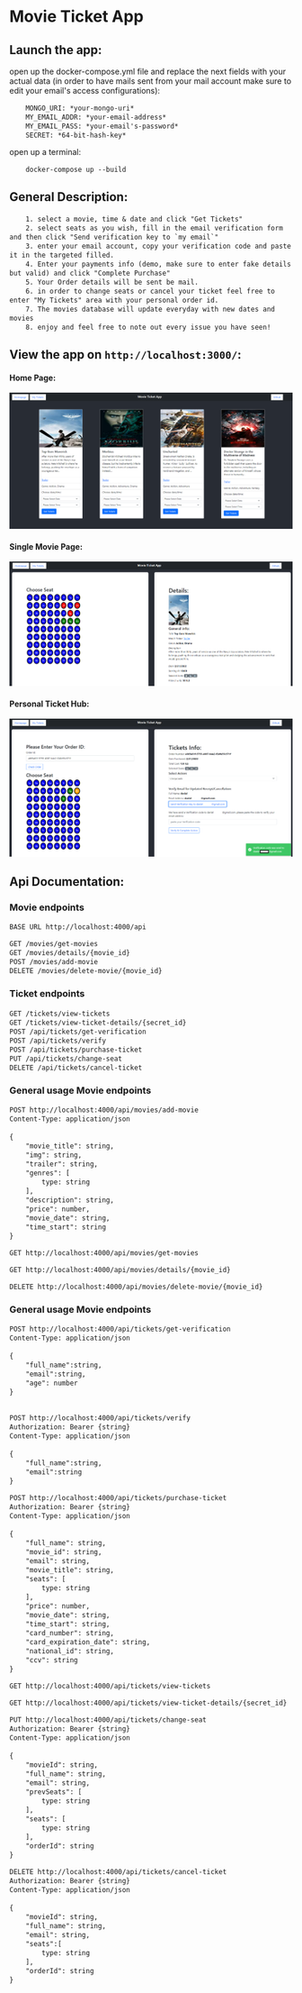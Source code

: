 # Movie Ticket App

## Launch the app:

open up the docker-compose.yml file and replace the next fields with your actual data (in order to have mails sent from your mail account make sure to edit your email's access configurations):

```
    MONGO_URI: *your-mongo-uri*
    MY_EMAIL_ADDR: *your-email-address*
    MY_EMAIL_PASS: *your-email's-password*
    SECRET: *64-bit-hash-key*
```

open up a terminal:

```
    docker-compose up --build
```

## General Description:

```
    1. select a movie, time & date and click "Get Tickets"
    2. select seats as you wish, fill in the email verification form and then click "Send verification key to `my email`"
    3. enter your email account, copy your verification code and paste it in the targeted filled.
    4. Enter your payments info (demo, make sure to enter fake details but valid) and click "Complete Purchase"
    5. Your Order details will be sent be mail.
    6. in order to change seats or cancel your ticket feel free to enter "My Tickets" area with your personal order id.
    7. The movies database will update everyday with new dates and movies
    8. enjoy and feel free to note out every issue you have seen!
```

## View the app on `http://localhost:3000/`:

#### Home Page:

![Home Page](assets/homepage_movie_ticket_app.png)

#### Single Movie Page:

![Single Movie Page](assets/single_page_movie_ticket_app.png)

#### Personal Ticket Hub:

![Personal Ticket Hub](assets/personal-ticket-hub-movie-ticket-app.png)

## Api Documentation:

### Movie endpoints

```
BASE URL http://localhost:4000/api
```

```
GET /movies/get-movies
GET /movies/details/{movie_id}
POST /movies/add-movie
DELETE /movies/delete-movie/{movie_id}

```

### Ticket endpoints

```
GET /tickets/view-tickets
GET /tickets/view-ticket-details/{secret_id}
POST /api/tickets/get-verification
POST /api/tickets/verify
POST /api/tickets/purchase-ticket
PUT /api/tickets/change-seat
DELETE /api/tickets/cancel-ticket

```

### General usage Movie endpoints

```
POST http://localhost:4000/api/movies/add-movie
Content-Type: application/json

{
    "movie_title": string,
    "img": string,
    "trailer": string,
    "genres": [
        type: string
    ],
    "description": string,
    "price": number,
    "movie_date": string,
    "time_start": string
}
```

```
GET http://localhost:4000/api/movies/get-movies
```

```
GET http://localhost:4000/api/movies/details/{movie_id}
```

```
DELETE http://localhost:4000/api/movies/delete-movie/{movie_id}
```

### General usage Movie endpoints

```
POST http://localhost:4000/api/tickets/get-verification
Content-Type: application/json

{
    "full_name":string,
    "email":string,
    "age": number
}
```

```

POST http://localhost:4000/api/tickets/verify
Authorization: Bearer {string}
Content-Type: application/json

{
    "full_name":string,
    "email":string
}
```

```
POST http://localhost:4000/api/tickets/purchase-ticket
Authorization: Bearer {string}
Content-Type: application/json

{
    "full_name": string,
    "movie_id": string,
    "email": string,
    "movie_title": string,
    "seats": [
        type: string
    ],
    "price": number,
    "movie_date": string,
    "time_start": string,
    "card_number": string,
    "card_expiration_date": string,
    "national_id": string,
    "ccv": string
}
```

```
GET http://localhost:4000/api/tickets/view-tickets
```

```
GET http://localhost:4000/api/tickets/view-ticket-details/{secret_id}
```

```
PUT http://localhost:4000/api/tickets/change-seat
Authorization: Bearer {string}
Content-Type: application/json

{
    "movieId": string,
    "full_name": string,
    "email": string,
    "prevSeats": [
        type: string
    ],
    "seats": [
        type: string
    ],
    "orderId": string
}
```

```
DELETE http://localhost:4000/api/tickets/cancel-ticket
Authorization: Bearer {string}
Content-Type: application/json

{
    "movieId": string,
    "full_name": string,
    "email": string,
    "seats":[
        type: string
    ],
    "orderId": string
}
```
